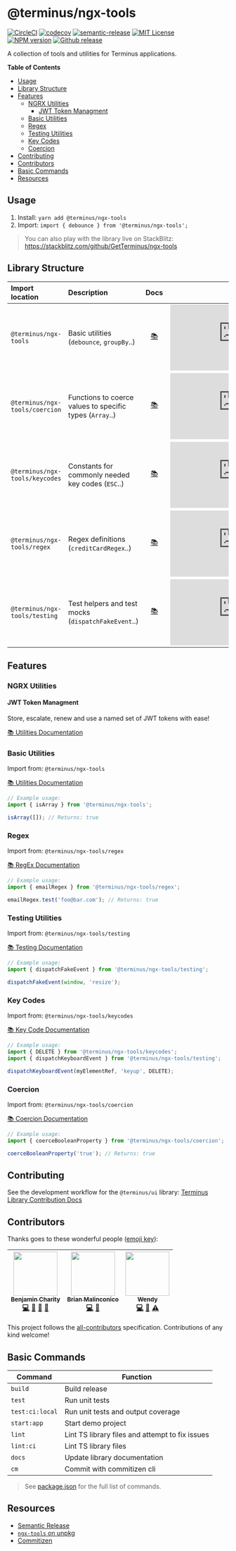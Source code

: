 # @terminus/ngx-tools

[![CircleCI][circle-badge]][circle-link]
[![codecov][codecov-badge]][codecov-project]
[![semantic-release][semantic-release-badge]][semantic-release]
[![MIT License][license-image]][license-url]
<br>
[![NPM version][npm-version-image]][npm-url]
[![Github release][gh-release-badge]][gh-releases]

A collection of tools and utilities for Terminus applications.


<!-- START doctoc generated TOC please keep comment here to allow auto update -->
<!-- DON'T EDIT THIS SECTION, INSTEAD RE-RUN doctoc TO UPDATE -->
**Table of Contents**

- [Usage](#usage)
- [Library Structure](#library-structure)
- [Features](#features)
  - [NGRX Utilities](#ngrx-utilities)
    - [JWT Token Managment](#jwt-token-managment)
  - [Basic Utilities](#basic-utilities)
  - [Regex](#regex)
  - [Testing Utilities](#testing-utilities)
  - [Key Codes](#key-codes)
  - [Coercion](#coercion)
- [Contributing](#contributing)
- [Contributors](#contributors)
- [Basic Commands](#basic-commands)
- [Resources](#resources)

<!-- END doctoc generated TOC please keep comment here to allow auto update -->


## Usage

1. Install: `yarn add @terminus/ngx-tools`
1. Import: `import { debounce } from '@terminus/ngx-tools';`

> You can also play with the library live on StackBlitz:
> https://stackblitz.com/github/GetTerminus/ngx-tools


## Library Structure


| Import location                | Description                                               | Docs                      | Size                                           |
|:-------------------------------|:----------------------------------------------------------|:-------------------------:|:----------------------------------------------:|
| `@terminus/ngx-tools`          | Basic utilities (`debounce`, `groupBy`..)                 | [:books:][docs-utilities] | [![File size][fs-badge-utilities]][js-bundles] |
| `@terminus/ngx-tools/coercion` | Functions to coerce values to specific types  (`Array`..) | [:books:][docs-coercion]  | [![File size][fs-badge-coercion]][js-bundles]  |
| `@terminus/ngx-tools/keycodes` | Constants for commonly needed key codes (`ESC`..)         | [:books:][docs-keycodes]  | [![File size][fs-badge-keycodes]][js-bundles]  |
| `@terminus/ngx-tools/regex`    | Regex definitions (`creditCardRegex`..)                   | [:books:][docs-regex]     | [![File size][fs-badge-regex]][js-bundles]     |
| `@terminus/ngx-tools/testing`  | Test helpers and test mocks (`dispatchFakeEvent`..)       | [:books:][docs-testing]   | [![File size][fs-badge-testing]][js-bundles]   |


## Features

### NGRX Utilities

#### JWT Token Managment

Store, escalate, renew and use a named set of JWT tokens with ease!

[:books: Utilities Documentation](ngx-tools/src/jwt-token-managment/README.md)


### Basic Utilities

Import from: `@terminus/ngx-tools`

[:books: Utilities Documentation][docs-utilities]

```typescript
// Example usage:
import { isArray } from '@terminus/ngx-tools';

isArray([]); // Returns: true
```


### Regex

Import from: `@terminus/ngx-tools/regex`

[:books: RegEx Documentation][docs-regex]

```typescript
// Example usage:
import { emailRegex } from '@terminus/ngx-tools/regex';

emailRegex.test('foo@bar.com'); // Returns: true
```


### Testing Utilities

Import from: `@terminus/ngx-tools/testing`

[:books: Testing Documentation][docs-testing]

```typescript
// Example usage:
import { dispatchFakeEvent } from '@terminus/ngx-tools/testing';

dispatchFakeEvent(window, 'resize');
```


### Key Codes

Import from: `@terminus/ngx-tools/keycodes`

[:books: Key Code Documentation][docs-keycodes]

```typescript
// Example usage:
import { DELETE } from '@terminus/ngx-tools/keycodes';
import { dispatchKeyboardEvent } from '@terminus/ngx-tools/testing';

dispatchKeyboardEvent(myElementRef, 'keyup', DELETE);
```


### Coercion

Import from: `@terminus/ngx-tools/coercion`

[:books: Coercion Documentation][docs-coercion]

```typescript
// Example usage:
import { coerceBooleanProperty } from '@terminus/ngx-tools/coercion';

coerceBooleanProperty('true'); // Returns: true
```


## Contributing

See the development workflow for the `@terminus/ui` library: [Terminus Library Contribution Docs][contributing]


## Contributors

Thanks goes to these wonderful people ([emoji key][all-contributors-key]):

<!-- ALL-CONTRIBUTORS-LIST:START - Do not remove or modify this section -->
<!-- prettier-ignore -->
| [<img src="https://avatars3.githubusercontent.com/u/270193?v=4" width="100px;"/><br /><sub><b>Benjamin Charity</b></sub>](http://benjamincharity.com)<br />[💻](https://github.com/GetTerminus/ngx-tools/commits?author=benjamincharity "Code") [🔧](#tool-benjamincharity "Tools") [🤔](#ideas-benjamincharity "Ideas, Planning, & Feedback") [📖](https://github.com/GetTerminus/ngx-tools/commits?author=benjamincharity "Documentation") | [<img src="https://avatars0.githubusercontent.com/u/19909708?v=4" width="100px;"/><br /><sub><b>Brian Malinconico</b></sub>](https://github.com/bmalinconico)<br />[💻](https://github.com/GetTerminus/ngx-tools/commits?author=bmalinconico "Code") [🤔](#ideas-bmalinconico "Ideas, Planning, & Feedback") | [<img src="https://avatars0.githubusercontent.com/u/377552?v=4" width="100px;"/><br /><sub><b>Wendy</b></sub>](https://github.com/atlwendy)<br />[💻](https://github.com/GetTerminus/ngx-tools/commits?author=atlwendy "Code") [📖](https://github.com/GetTerminus/ngx-tools/commits?author=atlwendy "Documentation") [⚠️](https://github.com/GetTerminus/ngx-tools/commits?author=atlwendy "Tests") |
| :---: | :---: | :---: |
<!-- ALL-CONTRIBUTORS-LIST:END -->

This project follows the [all-contributors](https://github.com/kentcdodds/all-contributors) specification. Contributions of any kind welcome!


## Basic Commands

| Command         | Function                                        |
|-----------------|-------------------------------------------------|
| `build`         | Build release                                   |
| `test`          | Run unit tests                                  |
| `test:ci:local` | Run unit tests and output coverage              |
| `start:app`     | Start demo project                              |
| `lint`          | Lint TS library files and attempt to fix issues |
| `lint:ci`       | Lint TS library files                           |
| `docs`          | Update library documentation                    |
| `cm`            | Commit with commitizen cli                      |

> See [package.json][package-json] for the full list of commands.


## Resources

- [Semantic Release][semantic-release]
- [`ngx-tools` on unpkg][unpkg-tools]
- [Commitizen][commitizen]




<!-- LINKS -->
[circle-badge]: https://circleci.com/gh/GetTerminus/ngx-tools/tree/release.svg?style=shield
[circle-link]: https://circleci.com/gh/GetTerminus/ngx-tools/tree/release
[semantic-release-badge]: https://img.shields.io/badge/%20%20%F0%9F%93%A6%F0%9F%9A%80-semantic--release-e10079.svg
[semantic-release]: https://github.com/semantic-release/semantic-release
[npm-url]: https://npmjs.org/package/@terminus/ngx-tools
[npm-version-image]: http://img.shields.io/npm/v/@terminus/ngx-tools.svg
[license-image]: http://img.shields.io/badge/license-MIT-blue.svg
[license-url]: https://github.com/GetTerminus/ngx-tools/blob/release/LICENSE
[semantic-release]: https://github.com/semantic-release/semantic-release
[unpkg-tools]: https://unpkg.com/@terminus/ngx-tools/
[commitizen]: https://github.com/commitizen
[contributing]: https://github.com/GetTerminus/terminus-ui/blob/release/CONTRIBUTING.md
[package-json]: ./package.json
[gh-release-badge]: https://img.shields.io/github/release/GetTerminus/ngx-tools.svg
[gh-releases]: https://github.com/GetTerminus/ngx-tools/releases/
[codecov-badge]: https://codecov.io/gh/GetTerminus/ngx-tools/branch/release/graph/badge.svg
[codecov-project]: https://codecov.io/gh/GetTerminus/ngx-tools
[all-contributors-key]: https://github.com/kentcdodds/all-contributors#emoji-key

<!-- FILE SIZE -->
[fs-badge-utilities]: http://img.badgesize.io/https://unpkg.com/@terminus/ngx-tools/bundles/terminus-ngx-tools.umd.min.js?compression=gzip
[fs-badge-regex]: http://img.badgesize.io/https://unpkg.com/@terminus/ngx-tools/bundles/terminus-ngx-tools-regex.umd.min.js?compression=gzip
[fs-badge-keycodes]: http://img.badgesize.io/https://unpkg.com/@terminus/ngx-tools/bundles/terminus-ngx-tools-keycodes.umd.min.js?compression=gzip
[fs-badge-testing]: http://img.badgesize.io/https://unpkg.com/@terminus/ngx-tools/bundles/terminus-ngx-tools-testing.umd.min.js?compression=gzip
[fs-badge-coercion]: http://img.badgesize.io/https://unpkg.com/@terminus/ngx-tools/bundles/terminus-ngx-tools-coercion.umd.min.js?compression=gzip
[js-bundles]: https://unpkg.com/@terminus/ngx-tools/bundles/

<!-- Docs -->
[docs-utilities]: ngx-tools/src/README.md
[docs-coercion]: ngx-tools/coercion/README.md
[docs-keycodes]: ngx-tools/keycodes/README.md
[docs-regex]: ngx-tools/regex/README.md
[docs-testing]: ngx-tools/testing/README.md
